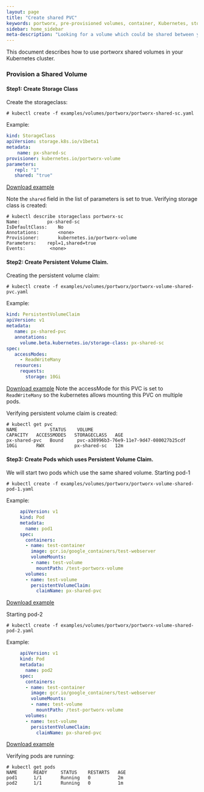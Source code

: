 ```yaml
---
layout: page
title: "Create shared PVC"
keywords: portworx, pre-provisioned volumes, container, Kubernetes, storage, Docker, k8s, flexvol, pv, persistent disk, StatefulSets
sidebar: home_sidebar
meta-description: "Looking for a volume which could be shared between your applications  in a Kubernetes cluster? Follow this step-by-step tutorial on how to use portworx shared volumes with k8s."
---
```


This document describes how to use portworx shared volumes in your Kubernetes cluster.

### Provision a Shared Volume
#### Step1: Create Storage Class

Create the storageclass:
```
# kubectl create -f examples/volumes/portworx/portworx-shared-sc.yaml
```

Example:

```yaml
kind: StorageClass
apiVersion: storage.k8s.io/v1beta1
metadata:
    name: px-shared-sc
provisioner: kubernetes.io/portworx-volume
parameters:
   repl: "1"
   shared: "true"
```
[Download example](/k8s-samples/portworx-volume-shared-sc.yaml?raw=true)

Note the ``shared`` field in the list of parameters is set to true.
Verifying storage class is created:

```
# kubectl describe storageclass portworx-sc
Name:	  	   px-shared-sc
IsDefaultClass:	   No
Annotations:	   <none>
Provisioner:	   kubernetes.io/portworx-volume
Parameters:	   repl=1,shared=true
Events:			<none>
```

#### Step2: Create Persistent Volume Claim.

Creating the persistent volume claim:

```
# kubectl create -f examples/volumes/portworx/portworx-volume-shared-pvc.yaml
```

Example:

```yaml
kind: PersistentVolumeClaim
apiVersion: v1
metadata:
   name: px-shared-pvc
   annotations:
     volume.beta.kubernetes.io/storage-class: px-shared-sc
spec:
   accessModes:
     - ReadWriteMany
   resources:
     requests:
       storage: 10Gi
```
[Download example](/k8s-samples/portworx-volume-shared-pvc.yaml?raw=true)
Note the accessMode for this PVC is set to ``ReadWriteMany`` so the kubernetes allows mounting this PVC on multiple pods.

Verifying persistent volume claim is created:

```
# kubectl get pvc
NAME            STATUS    VOLUME                                   CAPACITY   ACCESSMODES   STORAGECLASS   AGE
px-shared-pvc   Bound     pvc-a38996b3-76e9-11e7-9d47-080027b25cdf 10Gi       RWX           px-shared-sc   12m

```
#### Step3: Create Pods which uses Persistent Volume Claim.

We will start two pods which use the same shared volume.
Starting pod-1
```
# kubectl create -f examples/volumes/portworx/portworx-volume-shared-pod-1.yaml
```

Example:

```yaml
     apiVersion: v1
     kind: Pod
     metadata:
       name: pod1
     spec:
       containers:
       - name: test-container
         image: gcr.io/google_containers/test-webserver
         volumeMounts:
         - name: test-volume
           mountPath: /test-portworx-volume
       volumes:
       - name: test-volume
         persistentVolumeClaim:
           claimName: px-shared-pvc
```
[Download example](/k8s-samples/portworx-volume-shared-pod-1.yaml?raw=true)

Starting pod-2
```
# kubectl create -f examples/volumes/portworx/portworx-volume-shared-pod-2.yaml
```

Example:

```yaml
     apiVersion: v1
     kind: Pod
     metadata:
       name: pod2
     spec:
       containers:
       - name: test-container
         image: gcr.io/google_containers/test-webserver
         volumeMounts:
         - name: test-volume
           mountPath: /test-portworx-volume
       volumes:
       - name: test-volume
         persistentVolumeClaim:
           claimName: px-shared-pvc
```
[Download example](/k8s-samples/portworx-volume-shared-pod-2.yaml?raw=true)


Verifying pods are running:

```
# kubectl get pods
NAME      READY     STATUS    RESTARTS   AGE
pod1      1/1       Running   0          2m
pod2      1/1       Running   0          1m
```
